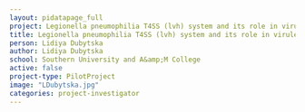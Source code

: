 ```yaml
---
layout: pidatapage_full
project: Legionella pneumophilia T4SS (lvh) system and its role in virulence
title: Legionella pneumophilia T4SS (lvh) system and its role in virulence
person: Lidiya Dubytska
author: Lidiya Dubytska
school: Southern University and A&amp;M College
active: false
project-type: PilotProject
image: "LDubytska.jpg"
categories: project-investigator
---
```

